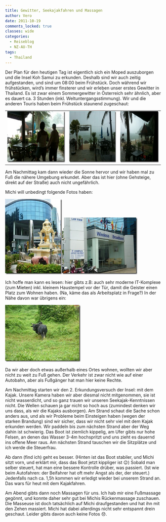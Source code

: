 ```yaml
---
title: Gewitter, Seekajakfahren und Massagen
author: Vero
date: 2011-10-19
comments_locked: true
classes: wide
categories:
  - Reiseblog
  - NZ-AU-TH
tags:
  - Thailand
---
```


<p>Der Plan für den heutigen Tag ist eigentlich sich ein Moped auszuborgen und die Insel Koh Samui zu erkunden. Deshalb sind wir auch zeitig aufgestanden, und sind um 08:00 beim Frühstück. Doch während wir frühstücken, wird’s immer finsterer und wir erleben unser erstes Gewitter in Thailand. Es ist zwar einem Sommergewitter in Österreich sehr ähnlich, aber es dauert ca. 3 Stunden (inkl. Weltuntergangsstimmung). Wir und die anderen Touris haben beim Frühstück staunend zugeschaut:</p>  <table border="0" cellspacing="0" cellpadding="2" width="600"><tbody>     <tr>       <td valign="top" width="242"><a href="/assets/images/2011/10/IMG_1960.jpg"><img src="/assets/images/2011/10/IMG_1960_thumb.jpg" width="220" height="166" alt="IMG_1960" border="0" /></a></td>        <td valign="top" width="196"><a href="/assets/images/2011/10/IMG_1961.jpg"><img src="/assets/images/2011/10/IMG_1961_thumb.jpg" width="220" height="166" alt="IMG_1961" border="0" /></a></td>        <td valign="top" width="160"><a href="/assets/images/2011/10/IMG_1962.jpg"><img src="/assets/images/2011/10/IMG_1962_thumb.jpg" width="220" height="166" alt="IMG_1962" border="0" /></a></td>     </tr>   </tbody></table>  <p>Am Nachmittag kam dann wieder die Sonne hervor und wir haben mal zu Fuß die nähere Umgebung erkundet. Aber das ist hier (ohne Gehsteige, direkt auf der Straße) auch nicht ungefährlich.</p>  <p>Michi will unbedingt folgende Fotos haben:</p>  <p><a href="/assets/images/2011/10/P1000704.jpg"><img src="/assets/images/2011/10/P1000704_thumb.jpg" width="184" height="244" alt="P1000704" border="0" /></a><a href="/assets/images/2011/10/P1000705.jpg"><img src="/assets/images/2011/10/P1000705_thumb.jpg" width="244" height="184" alt="P1000705" border="0" /></a></p>  <p>Ich hoffe man kann es lesen: hier gibts z.B: auch sehr moderne IT-Komplexe (zum Mieten) inkl. kleinem Haustempel vor der Tür, damit die Geister einen Platz zum Wohnen haben. (Na, käme das als Arbeitsplatz in Frage?) In der Nähe davon war übrigens ein: </p>  <p><a href="/assets/images/2011/10/P1000702.jpg"><img src="/assets/images/2011/10/P1000702_thumb.jpg" width="244" height="184" alt="P1000702" border="0" /></a></p>  <p>Da wir aber doch etwas außerhalb eines Ortes wohnen, wollten wir aber nicht zu weit zu Fuß gehen. Der Verkehr ist zwar nicht wie auf einer Autobahn, aber als Fußgänger hat man hier keine Rechte. </p>  <p>Am Nachmittag starten wir den 2. Erkundungsversuch der Insel: mit dem Kajak. Unsere Kamera haben wir aber diesmal nicht mitgenommen, sie ist nicht wasserdicht, und so ganz trauen wir unseren Seekajak-Kenntnissen nicht. Die Wellen schauen ja gar nicht so hoch aus (zumindest denken wir uns dass, als wir die Kajaks ausborgen). Am Strand schaut die Sache schon anders aus, und als wir Probleme beim Einsteigen haben (wegen der starken Brandung) sind wir sicher, dass wir nicht sehr viel mit dem Kajak erkunden werden. Wir paddeln bis zum nächsten Strand aber der Weg dahin ist schwierig. Das Boot ist ziemlich kippelig, am Ufer gibts nur hohe Felsen, an denen das Wasser 3-4m hochspritzt und uns zieht es dauernd ins offene Meer raus. Am nächsten Strand tauschen wir die Sitzplätze und ich werde die Steuerfrau. </p>  <p>Ab dann (find ich) geht es besser. (Hinten ist das Boot stabiler, und Michi sitzt vorn, und erklärt mir, dass das Boot jetzt kippliger ist 😉) Sobald man selber steuert, hat man eine bessere Kontrolle drüber, was passiert. (Ist wie beim Autofahren: der Beifahrer hat oft mehr Angst als der, der steuert.) Jedenfalls nach ca. 1,5h kommen wir erledigt wieder bei unserem Strand an. Das wars für heut mit dem Kajakfahren.</p>  <p>Am Abend gibts dann noch Massagen für uns. Ich hab mir eine Fußmassage gegönnt, und konnte daher sehr gut bei Michis Rückenmassage zuschauen. Die Masseuse ist doch tatsächlich auf Michi draufgestanden und hat ihn mit den Zehen massiert. Michi hat dabei allerdings nicht sehr entspannt drein geschaut. Leider gibts davon auch keine Fotos 😞. </p>
